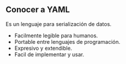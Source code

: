 ##  Conocer a YAML

Es un lenguaje para serialización de datos.

- Facilmente legible para humanos.
- Portable entre lenguajes de programación.
- Expresivo y extendible.
- Facil de implementar y usar.
